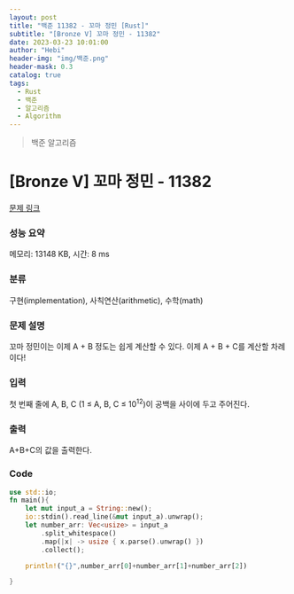 ```yaml
---
layout: post
title: "백준 11382 - 꼬마 정민 [Rust]"
subtitle: "[Bronze V] 꼬마 정민 - 11382"
date: 2023-03-23 10:01:00
author: "Hebi"
header-img: "img/백준.png"
header-mask: 0.3
catalog: true
tags:
  - Rust
  - 백준
  - 알고리즘
  - Algorithm
---
```


> 백준 알고리즘

# [Bronze V] 꼬마 정민 - 11382

[문제 링크](https://www.acmicpc.net/problem/11382)

### 성능 요약

메모리: 13148 KB, 시간: 8 ms

### 분류

구현(implementation), 사칙연산(arithmetic), 수학(math)

### 문제 설명

<p>꼬마 정민이는 이제 A + B 정도는 쉽게 계산할 수 있다. 이제 A + B + C를 계산할 차례이다!</p>

### 입력

 <p>첫 번째 줄에 A, B, C (1 ≤ A, B, C ≤ 10<sup>12</sup>)이 공백을 사이에 두고 주어진다.</p>

### 출력

 <p>A+B+C의 값을 출력한다.</p>

### Code

```rs
use std::io;
fn main(){
    let mut input_a = String::new();
    io::stdin().read_line(&mut input_a).unwrap();
    let number_arr: Vec<usize> = input_a
        .split_whitespace()
        .map(|x| -> usize { x.parse().unwrap() })
        .collect();

    println!("{}",number_arr[0]+number_arr[1]+number_arr[2])

}
```
